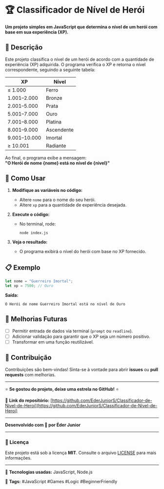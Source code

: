 # 🏆 Classificador de Nível de Herói  

**Um projeto simples em JavaScript que determina o nível de um herói com base em sua experiência (XP).**  

## 📝 Descrição  

Este projeto classifica o nível de um herói de acordo com a quantidade de experiência (XP) adquirida. O programa verifica o XP e retorna o nível correspondente, seguindo a seguinte tabela:  

| XP            | Nível       |  
|---------------|-------------|  
| ≤ 1.000       | Ferro       |  
| 1.001–2.000   | Bronze      |  
| 2.001–5.000   | Prata       |  
| 5.001–7.000   | Ouro        |  
| 7.001–8.000   | Platina     |  
| 8.001–9.000   | Ascendente  |  
| 9.001–10.000  | Imortal     |  
| ≥ 10.001      | Radiante    |  

Ao final, o programa exibe a mensagem:  
**"O Herói de nome {nome} está no nível de {nivel}"**  

## 🚀 Como Usar  

1. **Modifique as variáveis no código:**  
   - Altere `nome` para o nome do seu herói.  
   - Altere `xp` para a quantidade de experiência desejada.  

2. **Execute o código:**  
   - No terminal, rode:  
     ```bash
     node index.js
     ```  

3. **Veja o resultado:**  
   - O programa exibirá o nível do herói com base no XP fornecido.  

## 📋 Exemplo  

```javascript
let nome = "Guerreiro Imortal";
let xp = 7500; // Ouro
```
**Saída:**  
```
O Herói de nome Guerreiro Imortal está no nível de Ouro
```

## 📌 Melhorias Futuras  

- [ ] Permitir entrada de dados via terminal (`prompt` ou `readline`).  
- [ ] Adicionar validação para garantir que o XP seja um número positivo.  
- [ ] Transformar em uma função reutilizável.  

## 🤝 Contribuição  

Contribuições são bem-vindas! Sinta-se à vontade para abrir **issues** ou **pull requests** com melhorias.  

---

⭐ **Se gostou do projeto, deixe uma estrela no GitHub!** ⭐  

🔗 **Link do repositório:** [https://github.com/EderJuniorS/Classificador-de-Nivel-de-Heroi](https://github.com/EderJuniorS/Classificador-de-Nivel-de-Heroi)  

---  

**Desenvolvido com 💙 por Éder Junior**  

---

### 📄 Licença  

Este projeto está sob a licença **MIT**. Consulte o arquivo [LICENSE](LICENSE) para mais informações.  

---  

🔹 **Tecnologias usadas:** JavaScript, Node.js  

🔹 **Tags:** #JavaScript #Games #Logic #BeginnerFriendly
